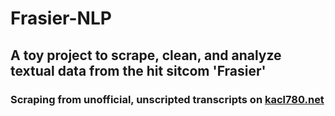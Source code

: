 # Frasier-NLP
## A toy project to scrape, clean, and analyze textual data from the hit sitcom 'Frasier'
### Scraping from unofficial, unscripted transcripts on [kacl780.net](http://www.kacl780.net/frasier/transcripts/)

